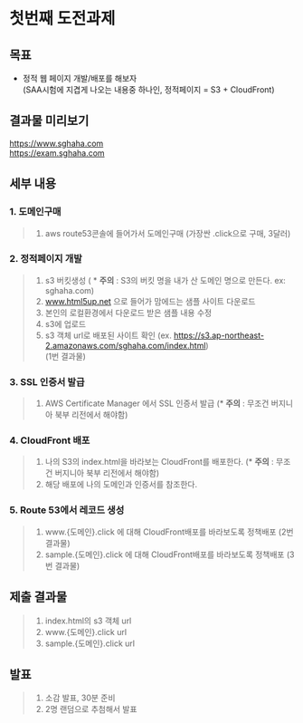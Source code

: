 # 첫번째 도전과제

## 목표
* 정적 웹 페이지 개발/배포를 해보자   
(SAA시험에 지겹게 나오는 내용중 하나인, 정적페이지 = S3 + CloudFront)

## 결과물 미리보기
https://www.sghaha.com   
https://exam.sghaha.com



## 세부 내용

### 1. 도메인구매
> 1. aws route53콘솔에 들어가서 도메인구매 (가장싼 .click으로 구매, 3달러)

### 2. 정적페이지 개발
> 1. s3 버킷생성 ( * **주의** : S3의 버킷 명을 내가 산 도메인 명으로 만든다.  ex: sghaha.com)
> 2. www.html5up.net 으로 들어가 맘에드는 샘플 사이트 다운로드   
> 3. 본인의 로컬환경에서 다운로드 받은 샘플 내용 수정   
> 4. s3에 업로드   
> 5. s3 객체 url로 배포된 사이트 확인 (ex. https://s3.ap-northeast-2.amazonaws.com/sghaha.com/index.html)    
>   (1번 결과물)

### 3. SSL 인증서 발급
> 1. AWS Certificate Manager 에서 SSL 인증서 발급 (* **주의** : 무조건 버지니아 북부 리전에서 해야함)

### 4. CloudFront 배포
> 1. 나의 S3의 index.html을 바라보는 CloudFront를 배포한다. (* **주의** : 무조건 버지니아 북부 리전에서 해야함)
> 2. 해당 배포에 나의 도메인과 인증서를 참조한다.
   
### 5. Route 53에서 레코드 생성
> 1. www.{도메인}.click 에 대해 CloudFront배포를 바라보도록 정책배포
>    (2번 결과물)
> 2. sample.{도메인}.click 에 대해 CloudFront배포를 바라보도록 정책배포
>    (3번 결과물)

## 제출 결과물
> 1. index.html의 s3 객체 url
> 2. www.{도메인}.click url
> 3. sample.{도메인}.click url

## 발표
> 1. 소감 발표, 30분 준비
> 2. 2명 랜덤으로 추첨해서 발표

